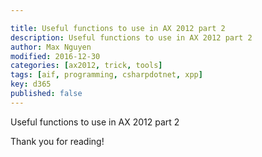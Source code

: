 ```yaml
---

title: Useful functions to use in AX 2012 part 2
description: Useful functions to use in AX 2012 part 2
author: Max Nguyen
modified: 2016-12-30
categories: [ax2012, trick, tools]
tags: [aif, programming, csharpdotnet, xpp]
key: d365
published: false
---
```

Useful functions to use in AX 2012 part 2

<!-- more -->

<script src="https://gist.github.com/Dynamics365/1ed910f5b0d3351557bd.js"></script>

Thank you for reading!
